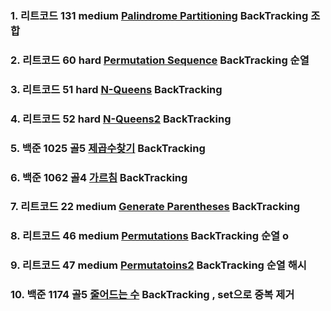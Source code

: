 ### 1. 리트코드 131 medium [Palindrome Partitioning](https://leetcode.com/problems/palindrome-partitioning/description/) BackTracking 조합

### 2. 리트코드 60 hard [Permutation Sequence](https://leetcode.com/problems/permutation-sequence/description/) BackTracking 순열

### 3. 리트코드 51 hard [N-Queens](https://leetcode.com/problems/n-queens/description/) BackTracking

### 4. 리트코드 52 hard [N-Queens2](https://leetcode.com/problems/n-queens-ii/description/) BackTracking

### 5. 백준 1025 골5 [제곱수찾기](https://www.acmicpc.net/problem/1025) BackTracking

### 6. 백준 1062 골4 [가르침](https://www.acmicpc.net/problem/1062) BackTracking

### 7. 리트코드 22 medium [Generate Parentheses](https://leetcode.com/problems/generate-parentheses/description/) BackTracking

### 8. 리트코드 46 medium [Permutations](https://leetcode.com/problems/permutations/description/) BackTracking 순열 o

### 9. 리트코드 47 medium [Permutatoins2](https://leetcode.com/problems/permutations-ii/description/) BackTracking 순열 해시

### 10. 백준 1174 골5 [줄어드는 수](https://www.acmicpc.net/problem/1174) BackTracking , set으로 중복 제거
